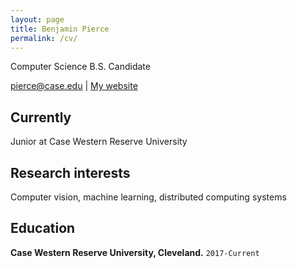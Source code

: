 ```yaml
---
layout: page
title: Benjamin Pierce
permalink: /cv/
---
```


Computer Science B.S. Candidate

<div id="webaddress">
<a href="pierce@case.edu">pierce@case.edu</a>
| <a href="https://bp0017.github.io/">My website</a>
</div>  


## Currently

Junior at Case Western Reserve University


## Research interests

Computer vision, machine learning, distributed computing systems

## Education

__Case Western Reserve University, Cleveland.__
`2017-Current`

## 






<!-- ### Footer

Last updated: May 2013 -->
